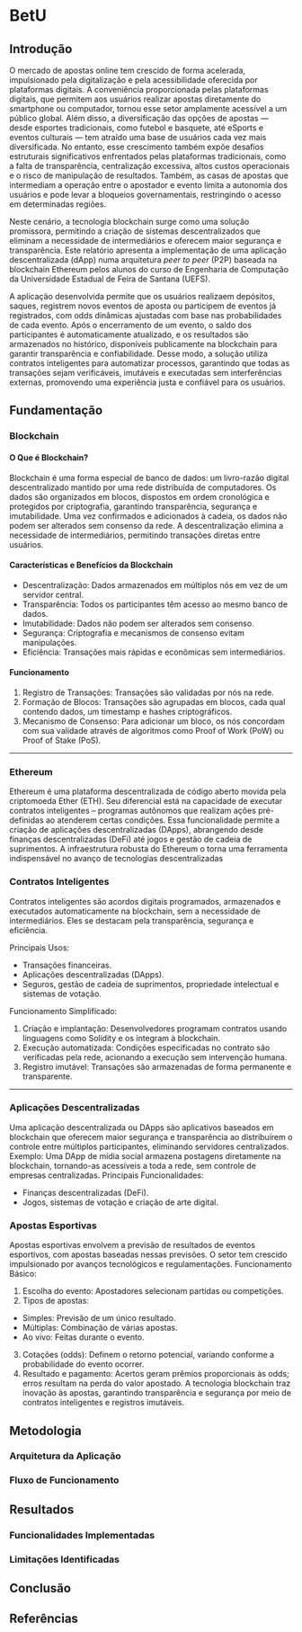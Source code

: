 # BetU


## Introdução
<!-- Contexto, motivação da aplicação, requisitos e visão geral do funcionamento da blockchain de apostas -->
<!--Explique brevemente o contexto das apostas esportivas e os desafios enfrentados por plataformas tradicionais (ex.: falta de transparência, centralização, custos elevados, manipulação de resultados).
Introduza a solução proposta: uma aplicação descentralizada baseada em blockchain Ethereum.
Objetivo do trabalho:Desenvolver uma aplicação que permite apostas esportivas de maneira transparente e segura, utilizando contratos inteligentes.
 -->

O mercado de apostas online tem crescido de forma acelerada, impulsionado pela digitalização e pela acessibilidade oferecida por plataformas digitais. A conveniência proporcionada pelas plataformas digitais, que permitem aos usuários realizar apostas diretamente do smartphone ou computador, tornou esse setor amplamente acessível a um público global. Além disso, a diversificação das opções de apostas — desde esportes tradicionais, como futebol e basquete, até eSports e eventos culturais — tem atraído uma base de usuários cada vez mais diversificada. No entanto, esse crescimento também expõe desafios estruturais significativos enfrentados pelas plataformas tradicionais, como a falta de transparência, centralização excessiva, altos custos operacionais e o risco de manipulação de resultados. Também, as casas de apostas que intermediam a operação entre o apostador e evento limita a autonomia dos usuários e pode levar a bloqueios governamentais, restringindo o acesso em determinadas regiões.

Neste cenário, a tecnologia blockchain surge como uma solução promissora, permitindo a criação de sistemas descentralizados que eliminam a necessidade de intermediários e oferecem maior segurança e transparência. Este relatório apresenta a implementação de uma aplicação descentralizada (dApp) numa arquitetura *peer to peer* (P2P) baseada na blockchain Ethereum pelos alunos do curso de Engenharia de Computação da Universidade Estadual de Feira de Santana (UEFS). 

A aplicação desenvolvida permite que os usuários realizaem depósitos, saques, registrem novos eventos de aposta ou participem de eventos já registrados, com odds dinâmicas ajustadas com base nas probabilidades de cada evento. Após o encerramento de um evento, o saldo dos participantes é automaticamente atualizado, e os resultados são armazenados no histórico, disponíveis publicamente na blockchain para garantir transparência e confiabilidade. Desse modo, a solução utiliza contratos inteligentes para automatizar processos, garantindo que todas as transações sejam verificáveis, imutáveis e executadas sem interferências externas, promovendo uma experiência justa e confiável para os usuários.
##  Fundamentação

### Blockchain 
<!--Explique o que é blockchain e como o Ethereum se diferencia, com foco em contratos inteligentes.
Conceitos importantes:
Descentralização.
Imutabilidade e transparência.
Gas fees e como afetam as transações.
Introduza ferramentas como Ganache (blockchain local), Truffle (framework de desenvolvimento) e Metamask (carteira para interação com dApps). -->

#### O Que é Blockchain?
Blockchain é uma forma especial de banco de dados: um livro-razão digital descentralizado mantido por uma rede distribuída de computadores. Os dados são organizados em blocos, dispostos em ordem cronológica e protegidos por criptografia, garantindo transparência, segurança e imutabilidade.
Uma vez confirmados e adicionados à cadeia, os dados não podem ser alterados sem consenso da rede. A descentralização elimina a necessidade de intermediários, permitindo transações diretas entre usuários.

#### Características e Benefícios da Blockchain

* Descentralização: Dados armazenados em múltiplos nós em vez de um servidor central.
*	Transparência: Todos os participantes têm acesso ao mesmo banco de dados.
*	Imutabilidade: Dados não podem ser alterados sem consenso.
* Segurança: Criptografia e mecanismos de consenso evitam manipulações.
*	Eficiência: Transações mais rápidas e econômicas sem intermediários.

#### Funcionamento

1.	Registro de Transações: Transações são validadas por nós na rede.
2.	Formação de Blocos: Transações são agrupadas em blocos, cada qual contendo dados, um timestamp e hashes criptográficos.
3.	Mecanismo de Consenso: Para adicionar um bloco, os nós concordam com sua validade através de algoritmos como Proof of Work (PoW) ou Proof of Stake (PoS).
________________________________________
### Ethereum
Ethereum é uma plataforma descentralizada de código aberto movida pela criptomoeda Ether (ETH). Seu diferencial está na capacidade de executar contratos inteligentes – programas autônomos que realizam ações pré-definidas ao atenderem certas condições.
Essa funcionalidade permite a criação de aplicações descentralizadas (DApps), abrangendo desde finanças descentralizadas (DeFi) até jogos e gestão de cadeia de suprimentos. A infraestrutura robusta do Ethereum o torna uma ferramenta indispensável no avanço de tecnologias descentralizadas

### Contratos Inteligentes
<!--O que são contratos inteligentes? Como eles automatizam processos?
Linguagem de programação usada (Solidity).
Exemplos de funções básicas de contratos inteligentes no contexto de apostas (ex.: criação de eventos, registro de apostas, distribuição de prêmios).
 -->

Contratos inteligentes são acordos digitais programados, armazenados e executados automaticamente na blockchain, sem a necessidade de intermediários. Eles se destacam pela transparência, segurança e eficiência.

Principais Usos:
* Transações financeiras.
* Aplicações descentralizadas (DApps).
*	Seguros, gestão de cadeia de suprimentos, propriedade intelectual e sistemas de votação.

Funcionamento Simplificado:
1.	Criação e implantação: Desenvolvedores programam contratos usando linguagens como Solidity e os integram à blockchain.
2.	Execução automatizada: Condições especificadas no contrato são verificadas pela rede, acionando a execução sem intervenção humana.
3.	Registro imutável: Transações são armazenadas de forma permanente e transparente.
________________________________________

### Aplicações Descentralizadas
<!--Definição e arquitetura de uma dApp.
Interação entre frontend, blockchain e contratos inteligentes.
Papel de bibliotecas como Web3.js ou ethers.js na conexão com a blockchain.
 -->

Uma aplicação descentralizada ou DApps são aplicativos baseados em blockchain que oferecem maior segurança e transparência ao distribuírem o controle entre múltiplos participantes, eliminando servidores centralizados.
Exemplo:
Uma DApp de mídia social armazena postagens diretamente na blockchain, tornando-as acessíveis a toda a rede, sem controle de empresas centralizadas.
Principais Funcionalidades:
*	Finanças descentralizadas (DeFi).
*	Jogos, sistemas de votação e criação de arte digital.

### Apostas Esportivas
<!--Contextualize o mercado de apostas esportivas.
Problemas comuns em plataformas tradicionais (ex.: confiança, manipulação, altas taxas).
Benefícios de usar blockchain nesse cenário.
 -->

 Apostas esportivas envolvem a previsão de resultados de eventos esportivos, com apostas baseadas nessas previsões. O setor tem crescido impulsionado por avanços tecnológicos e regulamentações.
Funcionamento Básico:
1.	Escolha do evento: Apostadores selecionam partidas ou competições.
2.	Tipos de apostas:
  * Simples: Previsão de um único resultado.
  * Múltiplas: Combinação de várias apostas.
  * Ao vivo: Feitas durante o evento.
3.	Cotações (odds): Definem o retorno potencial, variando conforme a probabilidade do evento ocorrer.
4.	Resultado e pagamento: Acertos geram prêmios proporcionais às odds; erros resultam na perda do valor apostado.
A tecnologia blockchain traz inovação às apostas, garantindo transparência e segurança por meio de contratos inteligentes e registros imutáveis.		


## Metodologia
### Arquitetura da Aplicação
<!--Projeto e idealização descrevendo a modelagem dos contratos inteligentes no truffle, as principais funcionalidades (ex.: criar eventos, registrar apostas, resolver resultados), configuração do ambiente e rede local, deploy dos contratos e configuração das contas. Integração com Metamask. -->

<!-- Ethereum, Ganache, Truffle, Solidity, React (ou framework web escolhido), Metamask.
.-->
<!--Componentes principais:
Blockchain Ethereum: Rede onde os contratos inteligentes são implantados.
Ganache: Ambiente local para simular a blockchain Ethereum durante o desenvolvimento.
Truffle: Framework para desenvolver, testar e implantar contratos inteligentes.
Frontend Web (React/Next.js) ou terminal: Interface para os usuários interagirem com os contratos inteligentes.
Metamask: Carteira usada para conectar os usuários à aplicação descentralizada (dApp) 
Explique a escolha dessas ferramentas e seus papéis no projeto
-->
### Fluxo de Funcionamento
<!--
Descreva o fluxo da aplicação:
Usuário conecta sua carteira.
Seleciona um evento esportivo.
Faz uma aposta (transação blockchain).
Resultado do evento é resolvido pelo contrato inteligente.
Recompensas são distribuídas automaticamente.-->

## Resultados

### Funcionalidades Implementadas

<!--Destaque o que foi desenvolvido:
Criação de eventos esportivos.
Registro de apostas no contrato inteligente.
Distribuição automática de prêmios.
Mostre capturas de tela ou exemplos de transações (ex.: hash da transação, interação com o contrato). -->

### Limitações Identificadas
<!--Limitações Identificadas

Custos de gas elevados em redes públicas.
Complexidade na configuração inicial para usuários não familiarizados com blockchain. -->

## Conclusão
<!--Resumo dos Resultados:

Reforce os benefícios da solução proposta, como transparência e segurança.
Destaque como os contratos inteligentes resolveram os problemas identificados.

Aprendizados:

O que foi aprendido sobre blockchain, contratos inteligentes e desenvolvimento de dApps.
Desafios enfrentados e como foram superados.

Trabalhos Futuros:

Migração para redes Layer 2 (ex.: Polygon) para reduzir custos.
Suporte para múltiplas criptomoedas.
Integração com APIs esportivas para resultados automáticos de eventos.
 -->

## Referências